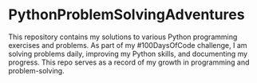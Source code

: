 # PythonProblemSolvingAdventures
This repository contains my solutions to various Python programming exercises and problems. As part of my #100DaysOfCode challenge, I am solving problems daily, improving my Python skills, and documenting my progress. This repo serves as a record of my growth in programming and problem-solving.
